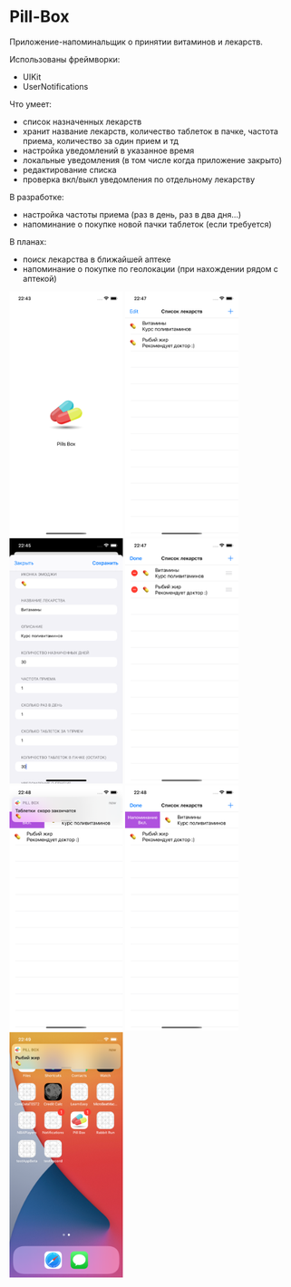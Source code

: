# Pill-Box
Приложение-напоминальщик о принятии витаминов и лекарств.

Использованы фреймворки:
- UIKit
- UserNotifications

Что умеет:
- список назначенных лекарств
- хранит название лекарств, количество таблеток в пачке, частота приема, количество за один прием и тд
- настройка уведомлений в указанное время
- локальные уведомления (в том числе когда приложение закрыто)
- редактирование списка
- проверка вкл/выкл уведомления по отдельному лекарству 

В разработке:
- настройка частоты приема (раз в день, раз в два дня...)
- напоминание о покупке новой пачки таблеток (если требуется) 

В планах:
- поиск лекарства в ближайшей аптеке
- напоминание о покупке по геолокации (при нахождении рядом с аптекой)

<img src="https://github.com/nelermont/Pill-Box/blob/main/Pill%20Box/Simulator%20Screen%20Shot%20-%20iPhone%2012%20-%202021-01-07%20at%2022.43.14.png" width="200" />
<img src="https://github.com/nelermont/Pill-Box/blob/main/Pill%20Box/Simulator%20Screen%20Shot%20-%20iPhone%2012%20-%202021-01-07%20at%2022.47.53.png" width="200" />
<img src="https://github.com/nelermont/Pill-Box/blob/main/Pill%20Box/simulator_screenshot_E712C656-2632-4377-8306-59D9D5744511.png" width="200" />
<img src="https://github.com/nelermont/Pill-Box/blob/main/Pill%20Box/Simulator%20Screen%20Shot%20-%20iPhone%2012%20-%202021-01-07%20at%2022.47.57.png" width="200" />
<img src="https://github.com/nelermont/Pill-Box/blob/main/Pill%20Box/Simulator%20Screen%20Shot%20-%20iPhone%2012%20-%202021-01-07%20at%2022.48.06.png" width="200" />
<img src="https://github.com/nelermont/Pill-Box/blob/main/Pill%20Box/Simulator%20Screen%20Shot%20-%20iPhone%2012%20-%202021-01-07%20at%2022.48.11.png" width="200" />
<img src="https://github.com/nelermont/Pill-Box/blob/main/Pill%20Box/Simulator%20Screen%20Shot%20-%20iPhone%2012%20-%202021-01-07%20at%2022.49.02.png" width="200" />

